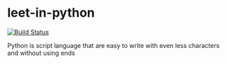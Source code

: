 # leet-in-python

[![Build Status](https://travis-ci.org/harrifeng/leet-in-python.svg?branch=master)](https://travis-ci.org/harrifeng/leet-in-python)

Python is script language that are easy to write with even less characters and without using ends
